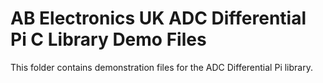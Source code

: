 AB Electronics UK ADC Differential Pi C Library Demo Files
=====

This folder contains demonstration files for the ADC Differential Pi library.
